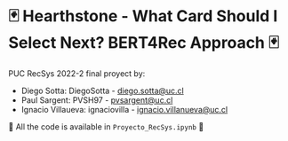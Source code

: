 # :black_joker: Hearthstone - What Card Should I Select Next? BERT4Rec Approach :black_joker:
PUC RecSys 2022-2 final proyect by:
* Diego Sotta: DiegoSotta - diego.sotta@uc.cl
* Paul Sargent: PVSH97 - pvsargent@uc.cl
* Ignacio Villaueva: ignaciovilla - ignacio.villanueva@uc.cl

:rocket: All the code is available in `Proyecto_RecSys.ipynb` :rocket: 

